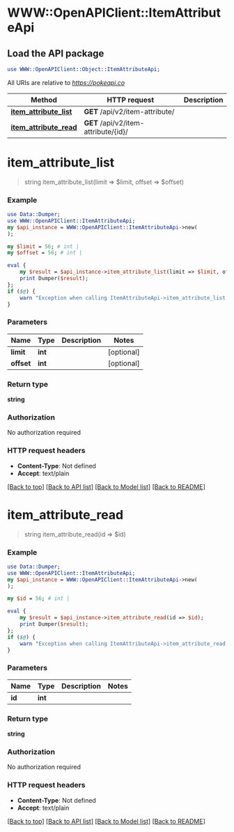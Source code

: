 # WWW::OpenAPIClient::ItemAttributeApi

## Load the API package
```perl
use WWW::OpenAPIClient::Object::ItemAttributeApi;
```

All URIs are relative to *https://pokeapi.co*

Method | HTTP request | Description
------------- | ------------- | -------------
[**item_attribute_list**](ItemAttributeApi.md#item_attribute_list) | **GET** /api/v2/item-attribute/ | 
[**item_attribute_read**](ItemAttributeApi.md#item_attribute_read) | **GET** /api/v2/item-attribute/{id}/ | 


# **item_attribute_list**
> string item_attribute_list(limit => $limit, offset => $offset)



### Example
```perl
use Data::Dumper;
use WWW::OpenAPIClient::ItemAttributeApi;
my $api_instance = WWW::OpenAPIClient::ItemAttributeApi->new(
);

my $limit = 56; # int | 
my $offset = 56; # int | 

eval {
    my $result = $api_instance->item_attribute_list(limit => $limit, offset => $offset);
    print Dumper($result);
};
if ($@) {
    warn "Exception when calling ItemAttributeApi->item_attribute_list: $@\n";
}
```

### Parameters

Name | Type | Description  | Notes
------------- | ------------- | ------------- | -------------
 **limit** | **int**|  | [optional] 
 **offset** | **int**|  | [optional] 

### Return type

**string**

### Authorization

No authorization required

### HTTP request headers

 - **Content-Type**: Not defined
 - **Accept**: text/plain

[[Back to top]](#) [[Back to API list]](../README.md#documentation-for-api-endpoints) [[Back to Model list]](../README.md#documentation-for-models) [[Back to README]](../README.md)

# **item_attribute_read**
> string item_attribute_read(id => $id)



### Example
```perl
use Data::Dumper;
use WWW::OpenAPIClient::ItemAttributeApi;
my $api_instance = WWW::OpenAPIClient::ItemAttributeApi->new(
);

my $id = 56; # int | 

eval {
    my $result = $api_instance->item_attribute_read(id => $id);
    print Dumper($result);
};
if ($@) {
    warn "Exception when calling ItemAttributeApi->item_attribute_read: $@\n";
}
```

### Parameters

Name | Type | Description  | Notes
------------- | ------------- | ------------- | -------------
 **id** | **int**|  | 

### Return type

**string**

### Authorization

No authorization required

### HTTP request headers

 - **Content-Type**: Not defined
 - **Accept**: text/plain

[[Back to top]](#) [[Back to API list]](../README.md#documentation-for-api-endpoints) [[Back to Model list]](../README.md#documentation-for-models) [[Back to README]](../README.md)

